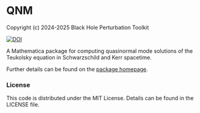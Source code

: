 # QNM

Copyright (c) 2024-2025 Black Hole Perturbation Toolkit

[![DOI](https://zenodo.org/badge/DOI/10.5281/zenodo.17114757.svg)](https://doi.org/10.5281/zenodo.17114757)

A Mathematica package for computing quasinormal mode solutions of the Teukolsky equation in Schwarzschild and Kerr spacetime.

Further details can be found on the [package homepage](https://bhptoolkit.org/QNM-Mathematica).

### License

This code is distributed under the MIT License. Details can be found in the LICENSE file.
